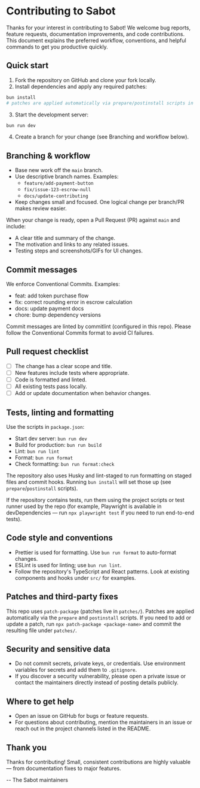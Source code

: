 # Contributing to Sabot

Thanks for your interest in contributing to Sabot! We welcome bug reports, feature requests, documentation improvements, and code contributions. This document explains the preferred workflow, conventions, and helpful commands to get you productive quickly.

## Quick start

1. Fork the repository on GitHub and clone your fork locally.
2. Install dependencies and apply any required patches:

```bash
bun install
# patches are applied automatically via prepare/postinstall scripts in this repo
```

3. Start the development server:

```bash
bun run dev
```

4. Create a branch for your change (see Branching and workflow below).

## Branching & workflow

- Base new work off the `main` branch.
- Use descriptive branch names. Examples:
  - `feature/add-payment-button`
  - `fix/issue-123-escrow-null`
  - `docs/update-contributing`
- Keep changes small and focused. One logical change per branch/PR makes review easier.

When your change is ready, open a Pull Request (PR) against `main` and include:

- A clear title and summary of the change.
- The motivation and links to any related issues.
- Testing steps and screenshots/GIFs for UI changes.

## Commit messages

We enforce Conventional Commits. Examples:

- feat: add token purchase flow
- fix: correct rounding error in escrow calculation
- docs: update payment docs
- chore: bump dependency versions

Commit messages are linted by commitlint (configured in this repo). Please follow the Conventional Commits format to avoid CI failures.

## Pull request checklist

- [ ] The change has a clear scope and title.
- [ ] New features include tests where appropriate.
- [ ] Code is formatted and linted.
- [ ] All existing tests pass locally.
- [ ] Add or update documentation when behavior changes.

## Tests, linting and formatting

Use the scripts in `package.json`:

- Start dev server: `bun run dev`
- Build for production: `bun run build`
- Lint: `bun run lint`
- Format: `bun run format`
- Check formatting: `bun run format:check`

The repository also uses Husky and lint-staged to run formatting on staged files and commit hooks. Running `bun install` will set those up (see `prepare`/`postinstall` scripts).

If the repository contains tests, run them using the project scripts or test runner used by the repo (for example, Playwright is available in devDependencies — run `npx playwright test` if you need to run end-to-end tests).

## Code style and conventions

- Prettier is used for formatting. Use `bun run format` to auto-format changes.
- ESLint is used for linting; use `bun run lint`.
- Follow the repository's TypeScript and React patterns. Look at existing components and hooks under `src/` for examples.

## Patches and third-party fixes

This repo uses `patch-package` (patches live in `patches/`). Patches are applied automatically via the `prepare` and `postinstall` scripts. If you need to add or update a patch, run `npx patch-package <package-name>` and commit the resulting file under `patches/`.

## Security and sensitive data

- Do not commit secrets, private keys, or credentials. Use environment variables for secrets and add them to `.gitignore`.
- If you discover a security vulnerability, please open a private issue or contact the maintainers directly instead of posting details publicly.

## Where to get help

- Open an issue on GitHub for bugs or feature requests.
- For questions about contributing, mention the maintainers in an issue or reach out in the project channels listed in the README.

## Thank you

Thanks for contributing! Small, consistent contributions are highly valuable — from documentation fixes to major features.

-- The Sabot maintainers
